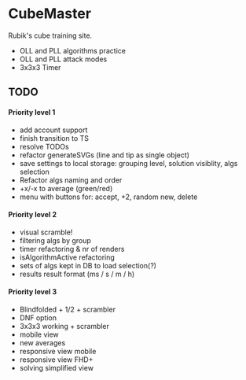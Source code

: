 # CubeMaster

Rubik's cube training site.

- OLL and PLL algorithms practice 
- OLL and PLL attack modes
- 3x3x3 Timer

## TODO
#### Priority level 1
- add account support
- finish transition to TS
- resolve TODOs
- refactor generateSVGs (line and tip as single object)
- save settings to local storage: grouping level, solution visiblity, algs selection
- Refactor algs naming and order
- +x/-x to average (green/red)
- menu with buttons for: accept, +2, random new, delete


#### Priority level 2
- visual scramble!
- filtering algs by group
- timer refactoring & nr of renders
- isAlgorithmActive refactoring
- sets of algs kept in DB to load selection(?)
- results result format (ms / s / m / h)


#### Priority level 3
- Blindfolded + 1/2 + scrambler
- DNF option
- 3x3x3 working + scrambler
- mobile view
- new averages
- responsive view mobile
- responsive view FHD+
- solving simplified view 
